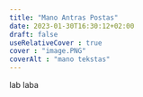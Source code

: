 ```yaml
---
title: "Mano Antras Postas"
date: 2023-01-30T16:30:12+02:00
draft: false
useRelativeCover : true
cover : "image.PNG"
coverAlt : "mano tekstas"
---
```

lab laba
